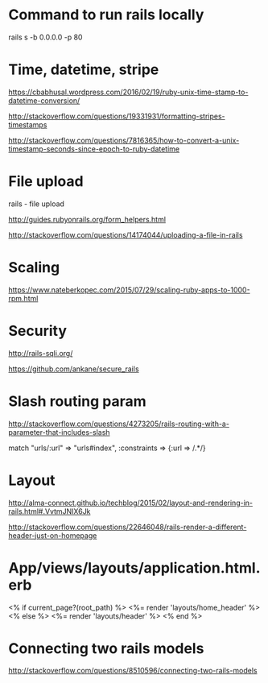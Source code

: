 # Command to run rails locally

rails s -b 0.0.0.0 -p 80

# Time, datetime, stripe

https://cbabhusal.wordpress.com/2016/02/19/ruby-unix-time-stamp-to-datetime-conversion/

http://stackoverflow.com/questions/19331931/formatting-stripes-timestamps

http://stackoverflow.com/questions/7816365/how-to-convert-a-unix-timestamp-seconds-since-epoch-to-ruby-datetime


# File upload

rails - file upload

http://guides.rubyonrails.org/form_helpers.html

http://stackoverflow.com/questions/14174044/uploading-a-file-in-rails


# Scaling


https://www.nateberkopec.com/2015/07/29/scaling-ruby-apps-to-1000-rpm.html

# Security

http://rails-sqli.org/

https://github.com/ankane/secure_rails


# Slash routing param

http://stackoverflow.com/questions/4273205/rails-routing-with-a-parameter-that-includes-slash

match "urls/:url" => "urls#index", :constraints => {:url => /.*/}


# Layout

http://alma-connect.github.io/techblog/2015/02/layout-and-rendering-in-rails.html#.VvtmJNIX6Jk

http://stackoverflow.com/questions/22646048/rails-render-a-different-header-just-on-homepage

# App/views/layouts/application.html.erb

<% if current_page?(root_path) %>
    <%= render 'layouts/home_header' %>
<% else %>
    <%= render 'layouts/header' %>
<% end %>

# Connecting two rails models

http://stackoverflow.com/questions/8510596/connecting-two-rails-models



